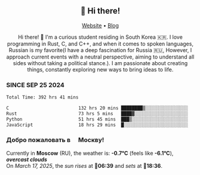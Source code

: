 <h2 align="center">👋 Hi there!</h2>
<p align="center">
  <a href="https://urdekcah.ru">Website</a> •
  <a href="https://urdekcah.blog">Blog</a>
</p>

<p align="center">
  Hi there! 👋 I'm a curious student residing in South Korea 🇰🇷. I love programming in Rust, C, and C++, and when it comes to spoken languages, Russian is my favorite(I have a deep fascination for Russia 🇷🇺, However, I approach current events with a neutral perspective, aiming to understand all sides without taking a political stance.). I am passionate about creating things, constantly exploring new ways to bring ideas to life.
</p>

### SINCE SEP 25 2024
<!--START_SECTION:waka-->
<!--LAST_WAKA_UPDATE:2025-03-15 18:27:31-->
```txt
Total Time: 392 hrs 41 mins

C                          132 hrs 20 mins ████████▒░░░░░░░░░░░░░░░░   32.80 %
Rust                       73 hrs 5 mins   ████▓░░░░░░░░░░░░░░░░░░░░   18.12 %
Python                     51 hrs 45 mins  ███▒░░░░░░░░░░░░░░░░░░░░░   12.83 %
JavaScript                 18 hrs 29 mins  █░░░░░░░░░░░░░░░░░░░░░░░░   04.58 %
```
<!--END_SECTION:waka-->

<h3>Добро пожаловать в <img src="https://cdn-icons-png.flaticon.com/512/197/197408.png" width="13"/> Москву!</h3>

<!--START_SECTION:weather:moscow-->
<!--LAST_WEATHER_UPDATE:2025-03-17 12:44:04-->
Currently in **Moscow** (RU), the weather is: **-0.7°C** (feels like **-6.1°C**), ***overcast clouds***<br/>
On *March 17, 2025*, the *sun rises* at 🌅**06:39** and *sets* at 🌇**18:36**.
<!--END_SECTION:weather-->
